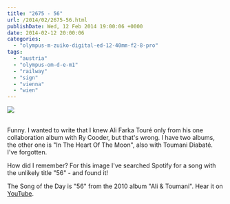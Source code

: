```yaml
---
title: "2675 - 56"
url: /2014/02/2675-56.html
publishDate: Wed, 12 Feb 2014 19:00:06 +0000
date: 2014-02-12 20:00:06
categories: 
  - "olympus-m-zuiko-digital-ed-12-40mm-f2-8-pro"
tags: 
  - "austria"
  - "olympus-om-d-e-m1"
  - "railway"
  - "sign"
  - "vienna"
  - "wien"
---
```

<div class="container">
<div class="center"><a target="_blank" href="https://d25zfm9zpd7gm5.cloudfront.net/1200x1200/2014/20140210_120507_lr.jpg"><img src="https://d25zfm9zpd7gm5.cloudfront.net/0600x0600/2014/20140210_120507_lr.jpg" /></a></div>
</div>
<br />

Funny. I wanted to write that I knew Ali Farka Touré only from his one collaboration album with Ry Cooder, but that's wrong. I have two albums, the other one is "In The Heart Of The Moon", also with Toumani Diabaté. I've forgotten.

 How did I remember? For this image I've searched Spotify for a song with the unlikely title "56" - and found it!

The Song of the Day is "56" from the 2010 album "Ali &amp; Toumani". Hear it on <a href="https://www.youtube.com/watch?v=wKumZ5ptXFE" target="_blank">YouTube</a>.
